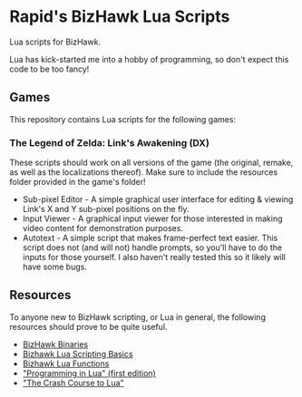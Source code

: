 # Rapid's BizHawk Lua Scripts
Lua scripts for BizHawk.

Lua has kick-started me into a hobby of programming, so don't expect this code to be too fancy!

## Games
This repository contains Lua scripts for the following games:

### The Legend of Zelda: Link's Awakening (DX)
These scripts should work on all versions of the game (the original, remake, as well as the localizations thereof). Make sure to include the resources folder provided in the game's folder!

- Sub-pixel Editor - A simple graphical user interface for editing & viewing Link's X and Y sub-pixel positions on the fly.
- Input Viewer - A graphical input viewer for those interested in making video content for demonstration purposes.
- Autotext - A simple script that makes frame-perfect text easier. This script does not (and will not) handle prompts, so you'll have to do the inputs for those yourself. I also haven't really tested this so it likely will have some bugs.

## Resources
To anyone new to BizHawk scripting, or Lua in general, the following resources should prove to be quite useful.

- [BizHawk Binaries](http://tasvideos.org/BizHawk/ReleaseHistory.html)
- [Bizhawk Lua Scripting Basics](http://tasvideos.org/LuaScripting.html)
- [Bizhawk Lua Functions](http://tasvideos.org/Bizhawk/LuaFunctions.html)
- ["Programming in Lua" (first edition)](https://www.lua.org/pil/contents.html)
- ["The Crash Course to Lua"](http://luatut.com/crash_course.html)
